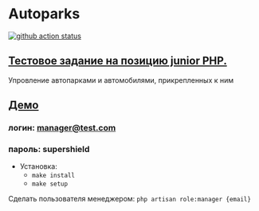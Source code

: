 # Autoparks

[![github action status](https://github.com/Laserroy/autopark/workflows/Build/badge.svg)](https://github.com/Laserroy/autopark/actions)

## [Тестовое задание на позицию junior PHP.](https://github.com/waspmax1/cloud8020-junior_test)

Упровление автопарками и автомобилями, прикрепленных к ним

## [Демо](https://autoparks.herokuapp.com/)

### логин: manager@test.com

### пароль: supershield

* Установка:
  * `make install`
  * `make setup`

Сделать пользователя менеджером: `php artisan role:manager {email}`
